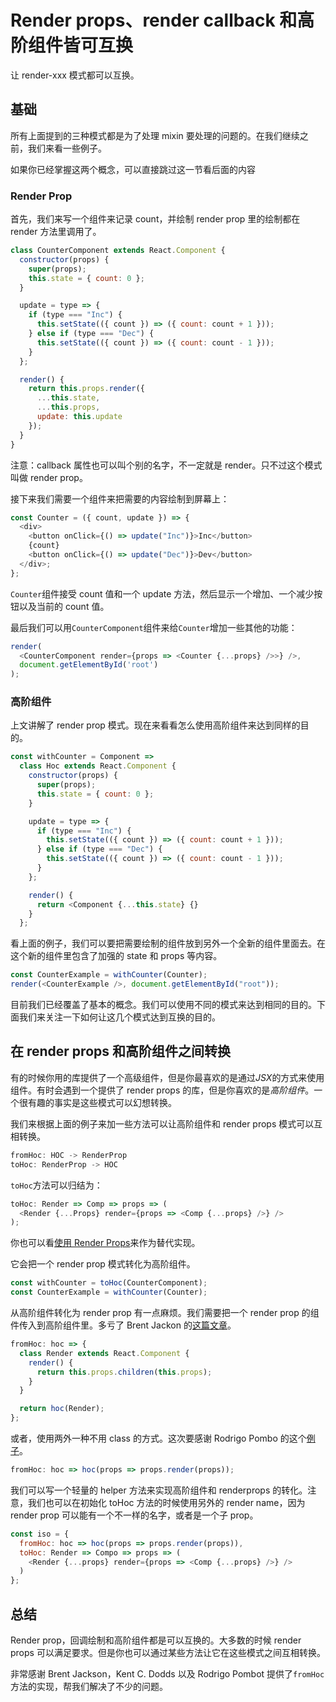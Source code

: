 # Render props、render callback 和高阶组件皆可互换

让 render-xxx 模式都可以互换。

## 基础

所有上面提到的三种模式都是为了处理 mixin 要处理的问题的。在我们继续之前，我们来看一些例子。

如果你已经掌握这两个概念，可以直接跳过这一节看后面的内容

### Render Prop

首先，我们来写一个组件来记录 count，并绘制 render prop 里的绘制都在 render 方法里调用了。

```javascript
class CounterComponent extends React.Component {
  constructor(props) {
    super(props);
    this.state = { count: 0 };
  }

  update = type => {
    if (type === "Inc") {
      this.setState(({ count }) => ({ count: count + 1 }));
    } else if (type === "Dec") {
      this.setState(({ count }) => ({ count: count - 1 }));
    }
  };

  render() {
    return this.props.render({
      ...this.state,
      ...this.props,
      update: this.update
    });
  }
}
```

注意：callback 属性也可以叫个别的名字，不一定就是 render。只不过这个模式叫做 render prop。

接下来我们需要一个组件来把需要的内容绘制到屏幕上：

```javascript
const Counter = ({ count, update }) => {
  <div>
    <button onClick={() => update("Inc")}>Inc</button>
    {count}
    <button onClick={() => update("Dec")}>Dev</button>
  </div>;
};
```

`Counter`组件接受 count 值和一个 update 方法，然后显示一个增加、一个减少按钮以及当前的 count 值。

最后我们可以用`CounterComponent`组件来给`Counter`增加一些其他的功能：

```javascript
render(
  <CounterComponent render={props => <Counter {...props} />>} />,
  document.getElementById('root')
);
```

### 高阶组件

上文讲解了 render prop 模式。现在来看看怎么使用高阶组件来达到同样的目的。

```javascript
const withCounter = Component =>
  class Hoc extends React.Component {
    constructor(props) {
      super(props);
      this.state = { count: 0 };
    }

    update = type => {
      if (type === "Inc") {
        this.setState(({ count }) => ({ count: count + 1 }));
      } else if (type === "Dec") {
        this.setState(({ count }) => ({ count: count - 1 }));
      }
    };

    render() {
      return <Component {...this.state} {}
    }
  };
```

看上面的例子，我们可以要把需要绘制的组件放到另外一个全新的组件里面去。在这个新的组件里包含了加强的 state 和 props 等内容。

```javascript
const CounterExample = withCounter(Counter);
render(<CounterExample />, document.getElementById("root"));
```

目前我们已经覆盖了基本的概念。我们可以使用不同的模式来达到相同的目的。下面我们来关注一下如何让这几个模式达到互换的目的。

## 在 render props 和高阶组件之间转换

有的时候你用的库提供了一个高级组件，但是你最喜欢的是通过*JSX*的方式来使用组件。有时会遇到一个提供了 render props 的库，但是你喜欢的是*高阶组件*。一个很有趣的事实是这些模式可以幻想转换。

我们来根据上面的例子来加一些方法可以让高阶组件和 render props 模式可以互相转换。

```javascript
fromHoc: HOC -> RenderProp
toHoc: RenderProp -> HOC
```

`toHoc`方法可以归结为：

```javascript
toHoc: Render => Comp => props => (
  <Render {...Props} render={props => <Comp {...props} />} />
);
```

你也可以看[使用 Render Props](https://cdb.reacttraining.com/use-a-render-prop-50de598f11ce)来作为替代实现。

它会把一个 render prop 模式转化为高阶组件。

```javascript
const withCounter = toHoc(CounterComponent);
const CounterExample = withCounter(Counter);
```

从高阶组件转化为 render prop 有一点麻烦。我们需要把一个 render prop 的组件传入到高阶组件里。多亏了 Brent Jackon 的[这篇文章](https://github.com/jxnblk/refunk/blob/7a12bbda79b2423fef8d37439f9029f1aa19131b/src/component.js)。

```javascript
fromHoc: hoc => {
  class Render extends React.Component {
    render() {
      return this.props.children(this.props);
    }
  }

  return hoc(Render);
};
```

或者，使用两外一种不用 class 的方式。这次要感谢 Rodrigo Pombo 的这个[例子](https://twitter.com/pomber/status/992073195300835328)。

```javascript
fromHoc: hoc => hoc(props => props.render(props));
```

我们可以写一个轻量的 helper 方法来实现高阶组件和 renderprops 的转化。注意，我们也可以在初始化 toHoc 方法的时候使用另外的 render name，因为 render prop 可以能有一个不一样的名字，或者是一个子 prop。

```javascript
const iso = {
  fromHoc: hoc => hoc(props => props.render(props)),
  toHoc: Render => Compo => props => (
    <Render {...props} render={props => <Comp {...props} />} />
  )
};
```

## 总结

Render prop，回调绘制和高阶组件都是可以互换的。大多数的时候 render props 可以满足要求。但是你也可以通过某些方法让它在这些模式之间互相转换。

非常感谢 Brent Jackson，Kent C. Dodds 以及 Rodrigo Pombot 提供了`fromHoc`方法的实现，帮我们解决了不少的问题。
